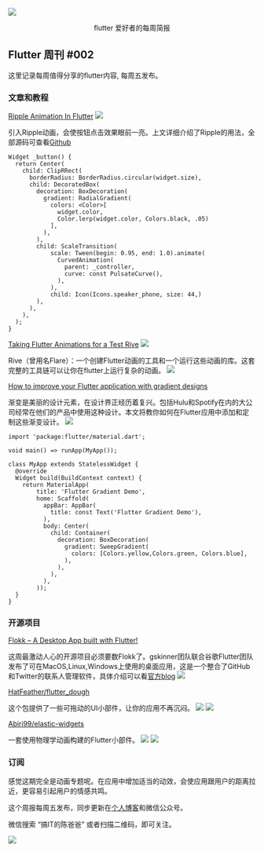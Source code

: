 
![](http://yp.3yi.ink/s/6f41e553dba88f4e6badd471e9fe3bdb)

<div align='center' >flutter 爱好者的每周简报</div>

## Flutter 周刊 #002

这里记录每周值得分享的flutter内容, 每周五发布。


### 文章和教程

[Ripple Animation In Flutter](https://medium.com/flutterdevs/ripple-animation-in-flutter-3421cbd66a18 "Ripple Animation In Flutter")
![](https://imgkr.cn-bj.ufileos.com/853cde7b-e26a-490c-9db1-c4b017aab910.gif)

引入Ripple动画，会使按钮点击效果眼前一亮。上文详细介绍了Ripple的用法，全部源码可查看[Github](https://github.com/flutter-devs/flutter_ripple_animation_demo "Github")

```
Widget _button() {
  return Center(
    child: ClipRRect(
      borderRadius: BorderRadius.circular(widget.size),
      child: DecoratedBox(
        decoration: BoxDecoration(
          gradient: RadialGradient(
            colors: <Color>[
              widget.color,
              Color.lerp(widget.color, Colors.black, .05)
            ],
          ),
        ),
        child: ScaleTransition(
            scale: Tween(begin: 0.95, end: 1.0).animate(
              CurvedAnimation(
                parent: _controller,
                curve: const PulsateCurve(),
              ),
            ),
            child: Icon(Icons.speaker_phone, size: 44,)
        ),
      ),
    ),
  );
}
```



[Taking Flutter Animations for a Test Rive](https://dev.to/glsolaria/taking-flutter-animations-for-a-test-rive-g46 "Taking Flutter Animations for a Test Rive")
![](https://imgkr.cn-bj.ufileos.com/eb0bd845-5011-49bb-be56-d06bd93f6d21.gif)


Rive（曾用名Flare）：一个创建Flutter动画的工具和一个运行这些动画的库。这套完整的工具链可以让你在flutter上运行复杂的动画。
![](https://imgkr.cn-bj.ufileos.com/4841ea15-b46a-431e-9d75-605214964619.gif)

[How to improve your Flutter application with gradient designs](https://medium.com/flutter-community/how-to-improve-your-flutter-application-with-gradient-designs-63180ba96124 "How to improve your Flutter application with gradient designs")

渐变是美丽的设计元素，在设计界正经历着复兴。包括Hulu和Spotify在内的大公司经常在他们的产品中使用这种设计。本文将教你如何在Flutter应用中添加和定制这些渐变设计。
![](https://imgkr.cn-bj.ufileos.com/52372236-8c1d-41ca-8380-ba260e861823.png)

```
import 'package:flutter/material.dart';

void main() => runApp(MyApp());

class MyApp extends StatelessWidget {
  @override
  Widget build(BuildContext context) {
    return MaterialApp(
        title: 'Flutter Gradient Demo',
        home: Scaffold(
          appBar: AppBar(
            title: const Text('Flutter Gradient Demo'),
          ),
          body: Center(
            child: Container(
              decoration: BoxDecoration(
                gradient: SweepGradient(
                  colors: [Colors.yellow,Colors.green, Colors.blue],
                ),
              ),
            ),
          ),
        ));
  }
}
```



### 开源项目

[Flokk – A Desktop App built with Flutter!](https://github.com/gskinnerTeam/flokk "Flokk – A Desktop App built with Flutter!")

这周最激动人心的开源项目必须要数Flokk了。gskinner团队联合谷歌Flutter团队发布了可在MacOS,Linux,Windows上使用的桌面应用，这是一个整合了GitHub和Twitter的联系人管理软件，具体介绍可以看[官方blog](https://blog.gskinner.com/archives/2020/07/introducing-flokk-a-desktop-app-built-with-flutter.html "官方blog")
![](https://imgkr.cn-bj.ufileos.com/5981df54-b95d-4b86-a2a3-a51a25a145fd.png)



[HatFeather/flutter_dough](https://github.com/HatFeather/flutter_dough "HatFeather/flutter_dough")

这个包提供了一些可拖动的UI小部件，让你的应用不再沉闷。
![](https://imgkr.cn-bj.ufileos.com/dc0b6492-c118-4e06-b5a5-2b65ffbe9b2d.gif)
![](https://imgkr.cn-bj.ufileos.com/02221bba-56c9-49a6-95f8-14e658e22272.gif)



[Abiri99/elastic-widgets](https://z.flutter.gallery/docs/modeling/ "Abiri99/elastic-widgets")

一套使用物理学动画构建的Flutter小部件。
![](https://imgkr.cn-bj.ufileos.com/3566a889-11b8-42cf-8c0c-30ba600ec9f6.gif)
![](https://imgkr.cn-bj.ufileos.com/ce2664de-8543-4332-8d09-5d4086fee9cb.gif)




### 订阅

感觉这期完全是动画专题呢。在应用中增加适当的动效，会使应用跟用户的距离拉近，更容易引起用户的情感共鸣。

这个周报每周五发布，同步更新在[个人博客](https://chyaohui.github.io/ "个人博客")和微信公众号。

微信搜索 “搞IT的陈爸爸” 或者扫描二维码，即可关注。

![](http://yp.3yi.ink/s/6b73fcf6f5790be13c4e75b8926d0c57)




